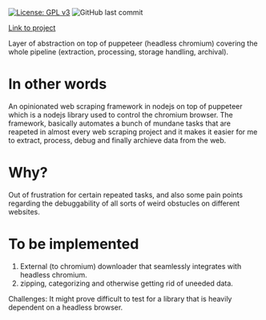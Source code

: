[![License: GPL v3](https://img.shields.io/badge/License-GPLv3-blue.svg)](https://www.gnu.org/licenses/gpl-3.0)
![GitHub last commit](https://img.shields.io/github/last-commit/crepac4/yapper)

[Link to project](https://github.com/crepac4/yapper)

Layer of abstraction on top of puppeteer (headless chromium) covering the whole pipeline (extraction, processing, storage handling, archival).


# In other words

An opinionated web scraping framework in nodejs on top of puppeteer which is a nodejs library used to control the chromium browser. The framework, basically automates a bunch of mundane tasks that are reapeted in almost every web scraping project and it makes it easier for me to extract, process, debug and finally archieve data from the web.

# Why?
Out of frustration for certain repeated tasks, and also some pain points regarding the debuggability of all sorts of weird obstucles on different websites.


# To be implemented
1) External (to chromium) downloader that seamlessly integrates with headless chromium.
2) zipping, categorizing and otherwise getting rid of uneeded data.

Challenges:
It might prove difficult to test for a library that is heavily dependent on a headless browser.




